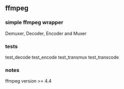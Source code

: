 ## ffmpeg

### simple ffmpeg wrapper

Demuxer, Decoder, Encoder and Muxer

### tests

test_decode
test_encode
test_transmux
test_transcode

### notes

ffmpeg version >= 4.4
